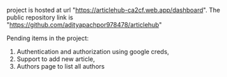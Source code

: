 project is hosted at url "https://articlehub-ca2cf.web.app/dashboard".
The public repository link is "https://github.com/adityapachpor978478/articlehub"

Pending items in the project:
1. Authentication and authorization using google creds,
2. Support to add new article,
3. Authors page to list all authors
